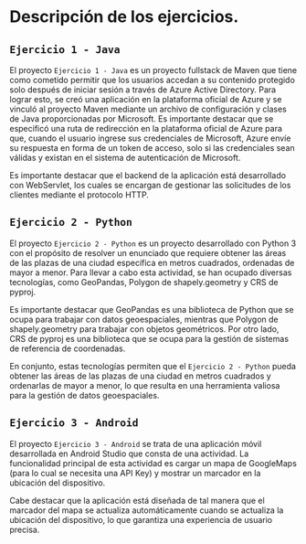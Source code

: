 # Descripción de los ejercicios.

## ```Ejercicio 1 - Java```

El proyecto ```Ejercicio 1 - Java``` es un proyecto fullstack de Maven que tiene como cometido permitir que los usuarios accedan a su contenido protegido solo después de iniciar sesión a través de Azure Active Directory. Para lograr esto, se creó una aplicación en la plataforma oficial de Azure y se vinculó al proyecto Maven mediante un archivo de configuración y clases de Java proporcionadas por Microsoft. Es importante destacar que se especificó una ruta de redirección en la plataforma oficial de Azure para que, cuando el usuario ingrese sus credenciales de Microsoft, Azure envíe su respuesta en forma de un token de acceso, solo si las credenciales sean válidas y existan en el sistema de autenticación de Microsoft.  

Es importante destacar que el backend de la aplicación está desarrollado con WebServlet, los cuales se encargan de gestionar las solicitudes de los clientes mediante el protocolo HTTP.

## ```Ejercicio 2 - Python```

El proyecto ```Ejercicio 2 - Python``` es un proyecto desarrollado con Python 3 con el propósito de resolver un enunciado que requiere obtener las áreas de las plazas de una ciudad específica en metros cuadrados, ordenadas de mayor a menor. Para llevar a cabo esta actividad, se han ocupado diversas tecnologías, como GeoPandas, Polygon de shapely.geometry y CRS de pyproj.  

Es importante destacar que GeoPandas es una biblioteca de Python que se ocupa para trabajar con datos geoespaciales, mientras que Polygon de shapely.geometry para trabajar con objetos geométricos. Por otro lado, CRS de pyproj es una biblioteca que se ocupa para la gestión de sistemas de referencia de coordenadas.

En conjunto, estas tecnologías permiten que el ```Ejercicio 2 - Python``` pueda obtener las áreas de las plazas de una ciudad en metros cuadrados y ordenarlas de mayor a menor, lo que resulta en una herramienta valiosa para la gestión de datos geoespaciales.

## ```Ejercicio 3 - Android```

El proyecto ```Ejercicio 3 - Android``` se trata de una aplicación móvil desarrollada en Android Studio que consta de una actividad. La funcionalidad principal de esta actividad es cargar un mapa de GoogleMaps (para lo cual se necesita una API Key) y mostrar un marcador en la ubicación del dispositivo.

Cabe destacar que la aplicación está diseñada de tal manera que el marcador del mapa se actualiza automáticamente cuando se actualiza la ubicación del dispositivo, lo que garantiza una experiencia de usuario precisa.
